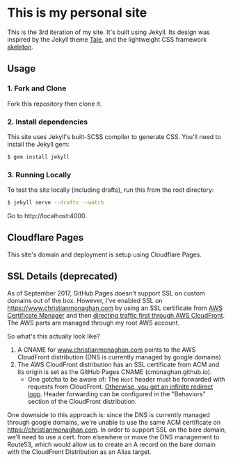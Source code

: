 # This is my personal site

This is the 3rd iteration of my site. It's built using Jekyll. Its design was inspired by the Jekyll theme [Tale](https://github.com/chesterhow/tale), and the lightweight CSS framework [skeleton](http://getskeleton.com/).


## Usage
### 1. Fork and Clone
Fork this repository then clone it.

### 2. Install dependencies
This site uses Jekyll's built-SCSS compiler to generate CSS. You'll need to install the Jekyll gem:

```bash
$ gem install jekyll
```

### 3. Running Locally
To test the site locally (including drafts), run this from the root directory:

```bash
$ jekyll serve --drafts --watch
```

Go to http://localhost:4000.


## Cloudflare Pages

This site's domain and deployment is setup using Cloudflare Pages.

## SSL Details (deprecated)

As of September 2017, GitHub Pages doesn't support SSL on custom domains out of the box. However, I've enabled SSL on https://www.christianmonaghan.com by using an SSL certificate from [AWS Certificate Manager](https://aws.amazon.com/certificate-manager/) and then [directing traffic first through AWS CloudFront](http://strd6.com/2016/02/github-pages-custom-domain-with-ssltls/). The AWS parts are managed through my root AWS account.

So what's this actually look like?

1. A CNAME for www.christianmonaghan.com points to the AWS CloudFront distribution (DNS is currently managed by google domains)
2. The AWS CloudFront distribution has an SSL certificate from ACM and its origin is set as the GitHub Pages CNAME (cmonaghan.github.io).
   - One gotcha to be aware of: The `Host` header must be forwarded with requests from CloudFront. [Otherwise, you get an infinite redirect loop](https://github.com/thenativeweb/forcedomain/issues/19). Header forwarding can be configured in the "Behaviors" section of the CloudFront distribution.

One downside to this approach is: since the DNS is currently managed through google domains, we're unable to use the same ACM certificate on https://christianmonaghan.com. In order to support SSL on the bare domain, we'll need to use a cert. from elsewhere or move the DNS management to Route53, which would allow us to create an A record on the bare domain with the CloudFront Distribution as an Alias target.
